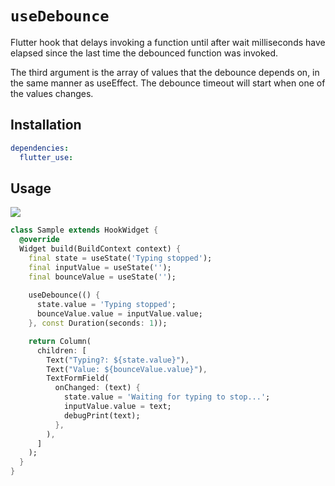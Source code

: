 # `useDebounce`

Flutter hook that delays invoking a function until after wait milliseconds have elapsed since the last time the debounced function was invoked.

The third argument is the array of values that the debounce depends on, in the same manner as useEffect. The debounce timeout will start when one of the values changes.

## Installation

```yaml
dependencies:
  flutter_use: 
```

## Usage

[![](https://img.shields.io/badge/demo-%20%20%20%F0%9F%9A%80-green.svg)](https://wasabeef.github.io/flutter_use/#/use-debounce)

```dart
class Sample extends HookWidget {
  @override
  Widget build(BuildContext context) {
    final state = useState('Typing stopped');
    final inputValue = useState('');
    final bounceValue = useState('');
    
    useDebounce(() {
      state.value = 'Typing stopped';
      bounceValue.value = inputValue.value;
    }, const Duration(seconds: 1));

    return Column(
      children: [
        Text("Typing?: ${state.value}"),
        Text("Value: ${bounceValue.value}"),
        TextFormField(
          onChanged: (text) {
            state.value = 'Waiting for typing to stop...';
            inputValue.value = text;
            debugPrint(text);
          },
        ),
      ]
    );
  }
}
```
